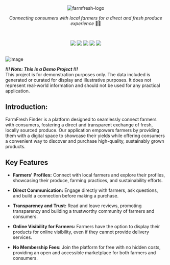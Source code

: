 &nbsp;

<p display="flex" align="center" justify="center">
    <img src="https://github.com/Ktn-mariam/FarmFresh-Finder/assets/113761859/148e7c5a-ad43-480c-bb06-725f77eae9df" alt="farmfresh-logo" />
</p>
<p align="center"><em>Connecting consumers with local farmers for a direct and fresh produce experience</em> 🧑‍🌾</p>

&nbsp;
<div align="center">
<img src="https://img.shields.io/badge/React-20232A?style=for-the-badge&logo=react&logoColor=61DAFB" />
<img src="https://img.shields.io/badge/TypeScript-007ACC?style=for-the-badge&logo=typescript&logoColor=white" /> 
<img src="https://img.shields.io/badge/Node%20js-339933?style=for-the-badge&logo=nodedotjs&logoColor=white" />
<img src="https://img.shields.io/badge/Express%20js-000000?style=for-the-badge&logo=express&logoColor=white" />  
<img src="https://img.shields.io/badge/MongoDB-4EA94B?style=for-the-badge&logo=mongodb&logoColor=white" /> 
</div>
&nbsp;
&nbsp;

![image](https://github.com/Ktn-mariam/FarmFresh-Finder/assets/113761859/7c2ff919-aeae-421d-b300-0f32aa1de144)


***!!! Note: This is a Demo Project !!!*** 
<br>
This project is for demonstration purposes only. The data included is generated or curated for display and illustrative purposes. It does not represent real-world information and should not be used for any practical application.

<h2>Introduction:</h2>
FarmFresh Finder is a platform designed to seamlessly connect farmers with consumers, fostering a direct and transparent exchange of fresh, locally sourced produce. Our application empowers farmers by providing them with a digital space to showcase their yields while offering consumers a convenient way to discover and purchase high-quality, sustainably grown products.

## Key Features

- **Farmers' Profiles:** Connect with local farmers and explore their profiles, showcasing their produce, farming practices, and sustainability efforts.

- **Direct Communication:** Engage directly with farmers, ask questions, and build a connection before making a purchase.

- **Transparency and Trust:** Read and leave reviews, promoting transparency and building a trustworthy community of farmers and consumers.

- **Online Visibility for Farmers:** Farmers have the option to display their products for online visibility, even if they cannot provide delivery services.

- **No Membership Fees:** Join the platform for free with no hidden costs, providing an open and accessible marketplace for both farmers and consumers.
